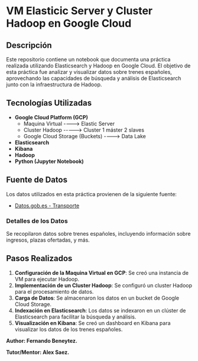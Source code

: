 # VM Elasticic Server y Cluster Hadoop en Google Cloud

## Descripción

Este repositorio contiene un notebook que documenta una práctica realizada utilizando Elasticsearch y Hadoop en Google Cloud. El objetivo de esta práctica fue analizar y visualizar datos sobre trenes españoles, aprovechando las capacidades de búsqueda y análisis de Elasticsearch junto con la infraestructura de Hadoop.

## Tecnologías Utilizadas

- **Google Cloud Platform (GCP)**
  - Maquina Virtual ----> Elastic Server
  - Cluster Hadoop -----> Cluster 1 máster 2 slaves
  - Google Cloud Storage (Buckets) ----> Data Lake
- **Elasticsearch**
- **Kibana**
- **Hadoop**
- **Python (Jupyter Notebook)**

## Fuente de Datos

Los datos utilizados en esta práctica provienen de la siguiente fuente:
- [Datos.gob.es - Transporte](https://datos.gob.es/en/catalogo?theme_id=transporte&res_format_label=JSON)

### Detalles de los Datos

Se recopilaron datos sobre trenes españoles, incluyendo información sobre ingresos, plazas ofertadas, y más.

## Pasos Realizados

1. **Configuración de la Maquina Virtual en GCP**: Se creó una instancia de VM para ejecutar Hadoop.
2. **Implementación de un Cluster Hadoop**: Se configuró un cluster Hadoop para el procesamiento de datos.
3. **Carga de Datos**: Se almacenaron los datos en un bucket de Google Cloud Storage.
4. **Indexación en Elasticsearch**: Los datos se indexaron en un clúster de Elasticsearch para facilitar la búsqueda y análisis.
5. **Visualización en Kibana**: Se creó un dashboard en Kibana para visualizar los datos de los trenes españoles.

**Author: Fernando Beneytez.**

**Tutor/Mentor: Alex Saez.**
